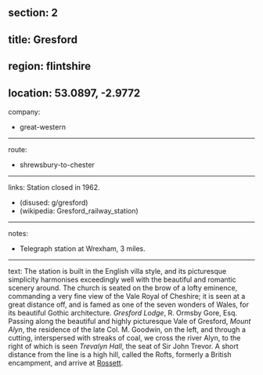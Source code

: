 section: 2
----
title: Gresford
----
region: flintshire
----
location: 53.0897, -2.9772
----
company:
- great-western
----
route:
- shrewsbury-to-chester
----
links:
Station closed in 1962.
- (disused: g/gresford)
- (wikipedia: Gresford_railway_station)
----
notes:
- Telegraph station at Wrexham, 3 miles.
----
text: The station is built in the English villa style, and its picturesque simplicity harmonises exceedingly well with the beautiful and romantic scenery around. The church is seated on the brow of a lofty eminence, commanding a very fine view of the Vale Royal of Cheshire; it is seen at a great distance off, and is famed as one of the seven wonders of Wales, for its beautiful Gothic architecture. *Gresford Lodge*, R. Ormsby Gore, Esq. Passing along the beautiful and highly picturesque Vale of Gresford, *Mount Alyn*, the residence of the late Col.
 M. Goodwin, on the left, and through a cutting, interspersed with streaks of coal, we cross the river Alyn, to the right of which is seen *Trevalyn Hall*, the seat of Sir John Trevor. A short distance from the line is a high hill, called the Rofts, formerly a British encampment, and arrive at [Rossett](/stations/rossett).
